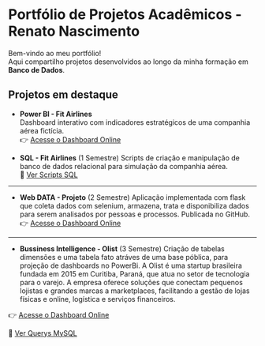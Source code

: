# Portfólio de Projetos Acadêmicos - Renato Nascimento

Bem-vindo ao meu portfólio!  
Aqui compartilho projetos desenvolvidos ao longo da minha formação em **Banco de Dados**.

## Projetos em destaque
-  **Power BI - Fit Airlines**  
  Dashboard interativo com indicadores estratégicos de uma companhia aérea fictícia.  
  👉 [Acesse o Dashboard Online](https://app.powerbi.com/reportEmbed?reportId=009b1bf0-3642-4f5f-9561-40ae6c8ebff5&autoAuth=true&ctid=c0205eec-f970-4c93-ab97-fe08a313bdab)  

-  **SQL - Fit Airlines**  (1 Semestre)
  Scripts de criação e manipulação de banco de dados relacional para simulação da companhia aérea.  
  📂 [Ver Scripts SQL](./SQL_FitAirline)

_______________________________________________________________________________________________________________________________________________________________________________ 
- **Web DATA - Projeto** (2 Semestre)
  Aplicação implementada com flask que coleta dados com selenium, armazena, trata e disponibiliza dados para serem analisados por pessoas e processos. Publicada no GitHub.
   👉 [Acesse o Dashboard Online](https://rodaprojeto.streamlit.app/)

________________________________________________________________________________________________________________________________________________________________________________

- **Bussiness Intelligence - Olist** (3 Semestre)
  Criação de tabelas dimensões e uma tabela fato atráves de uma base póblica, para projeção de dashboards no PowerBi. A Olist é uma startup brasileira fundada em 2015 em Curitiba, Paraná, que atua no setor de
  tecnologia para o varejo. A empresa oferece soluções que conectam pequenos lojistas e grandes marcas a marketplaces, facilitando a gestão de lojas físicas e online, 
  logística e serviços financeiros.

👉 [Acesse o Dashboard Online](https://app.powerbi.com/reportEmbed?reportId=156956a3-8857-476f-97d6-da76bcd6042d&autoAuth=true&ctid=c0205eec-f970-4c93-ab97-fe08a313bdab)  

📂 [Ver Querys MySQL](./Query_Olist)
  
